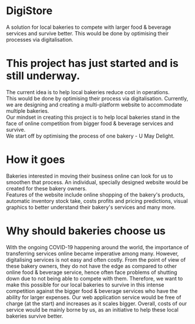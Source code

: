 # DigiStore
A solution for local bakeries to compete with larger food &amp; beverage services and survive better. This would be done by optimising their processes via digitalisation.

# This project has just started and is still underway. 
The current idea is to help local bakeries reduce cost in operations. <br>
This would be done by optimising their process via digitalisation. Currently, we are designing and creating a multi-platform website to accommodate multiple bakeries. <br>
Our mindset in creating this project is to help local bakeries stand in the face of online competition from bigger food & beverage services and survive. <br>
We start off by optimising the process of one bakery - U May Delight.

# How it goes 
Bakeries interested in moving their business online can look for us to smoothen that process. An individual, specially designed website would be created for these bakery owners. <br> 
Features of the website include online shopping of the bakery's products, automatic inventory stock take, costs profits and pricing predictions, visual graphics to better understand their bakery's services and many more.

# Why should bakeries choose us
With the ongoing COVID-19 happening around the world, the importance of transferring services online became imperative among many. However, digitalising services is not easy and often costly. From the point of view of these bakery owners, they do not have the edge as compared to other online food & beverage service, hence often face problems of shutting down due to not being able to compete with them. Therefore, we want to make this possible for our local bakeries to survive in this intense competition against the bigger food & beverage services who have the ability for larger expenses. Our web application service would be free of charge (at the start) and increases as it scales bigger. Overall, costs of our service would be mainly borne by us, as an initiative to help these local bakeries survive better.
